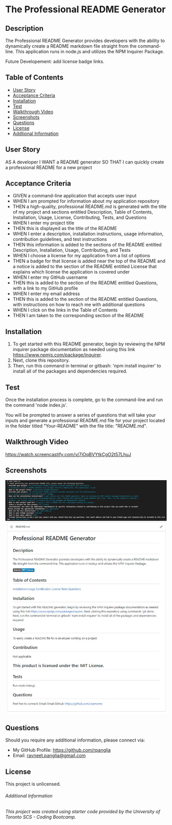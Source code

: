 # The Professional README Generator

## Description
The Professional README Generator provides developers with the ability to dynamically create a README markdown file straight from the command-line. This application runs in node.js and utilizes the NPM Inquirer Package.

Future Developement: add license badge links.

## Table of Contents 
- [User Story](#user-story)
- [Acceptance Criteria](#acceptance-criteria)
- [Installation](#installation)
- [Test](#test)
- [Walkthrough Video](#walkthrough-video)
- [Screenshots](#screenshots)
- [Questions](#questions)
- [License](#license)
- [Addtional Information](#additional-information)

## User Story
AS A developer
I WANT a README generator
SO THAT I can quickly create a professional README for a new project

## Acceptance Criteria
- GIVEN a command-line application that accepts user input
- WHEN I am prompted for information about my application repository
- THEN a high-quality, professional README.md is generated with the title of my project and sections entitled Description, Table of Contents, Installation, Usage, License, Contributing, Tests, and Questions
- WHEN I enter my project title
- THEN this is displayed as the title of the README
- WHEN I enter a description, installation instructions, usage information, contribution guidelines, and test instructions
- THEN this information is added to the sections of the README entitled Description, Installation, Usage, Contributing, and Tests
- WHEN I choose a license for my application from a list of options
- THEN a badge for that license is added near the top of the README and a notice is added to the section of the README entitled License that explains which license the application is covered under
- WHEN I enter my GitHub username
- THEN this is added to the section of the README entitled Questions, with a link to my GitHub profile
- WHEN I enter my email address
- THEN this is added to the section of the README entitled Questions, with instructions on how to reach me with additional questions
- WHEN I click on the links in the Table of Contents
- THEN I am taken to the corresponding section of the README

## Installation
1. To get started with this README generator, begin by reviewing the NPM inquirer package documentation as needed using this link https://www.npmjs.com/package/inquirer. 
2. Next, clone this repository. 
3. Then, run this command in terminal or gitbash: 'npm install inquirer' to install all of the packages and dependencies required. 


## Test
Once the installation process is complete, go to the command-line and run the command 'node index.js'. 

You will be prompted to answer a series of questions that will take your inputs and generate a professional README.md file for your project located in the folder titled "Your-README" with the file title: "README.md". 


## Walkthrough Video
https://watch.screencastify.com/v/7iOqBVYtkCgO2t57LhuJ

## Screenshots
![READMEquestions](/assets/images/screenshot1.jpg)
![generatedREADME](/assets/images/screenshot2.jpg)


## Questions
Should you require any additional information, please connect via:
* My GitHub Profile: https://github.com/rpanglia
* Email: ravneet.panglia@gmail.com

## License
This project is unlicensed.



###### Additional Information
###### This project was created using starter code provided by the University of Toronto SCS - Coding Bootcamp.